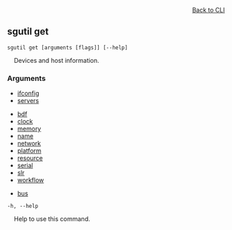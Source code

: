 <div id="readme" class="Box-body readme blob js-code-block-container">
<article class="markdown-body entry-content p-3 p-md-6" itemprop="text">
<p align="right">
<a href="https://github.com/fpgasystems/sgrt/blob/main/cli/manual.md#cli">Back to CLI</a>
</p>

## sgutil get

<code>sgutil get [arguments [flags]] [--help]</code>
<p>
  &nbsp; &nbsp; Devices and host information.
</p>

### Arguments

* [ifconfig](./sgutil-get-ifconfig.md#sgutil-get-ifconfig)
* [servers](./sgutil-get-servers.md#sgutil-get-servers)

<!-- Extra line -->

* [bdf](./sgutil-get-bdf.md#sgutil-get-bdf)
* [clock](./sgutil-get-clock.md#sgutil-get-clock)
* [memory](./sgutil-get-memory.md#sgutil-get-memory)
* [name](./sgutil-get-name.md#sgutil-get-name)
* [network](./sgutil-get-network.md#sgutil-get-network)
* [platform](./sgutil-get-platform.md#sgutil-get-platform)
* [resource](./sgutil-get-resource.md#sgutil-get-resource)
* [serial](./sgutil-get-serial.md#sgutil-get-serial)
* [slr](./sgutil-get-slr.md#sgutil-get-slr)
* [workflow](./sgutil-get-workflow.md#sgutil-get-workflow)

<!-- Extra line -->

* [bus](./sgutil-get-bus.md#sgutil-get-bus)

<code>-h, --help</code>
<p>
  &nbsp; &nbsp; Help to use this command.
</p>